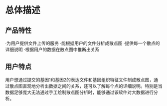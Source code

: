 # 总体描述
## 产品特性
   ·为用户提供文件上传的服务                                   ·能根据用户的文件分析成散点图                                 ·提供每一个散点的详细说明                            ·根据用户的数据在散点图中推断出关系                              
## 用户特点                      
   用户想通过提交的基因1和基因2的表达文件和基因组织特征文件制成散点图，通过散点图直观地分析出数据之间的关系，还可以了解每个点的详细说明。特别是当数据足够庞大无法通过手工绘制散点图分析时，能够通过该软件对大数据进行分析。
